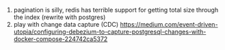 1. pagination is silly, redis has terrible support for getting total size through the index (rewrite with postgres)
2. play with change data capture (CDC) https://medium.com/event-driven-utopia/configuring-debezium-to-capture-postgresql-changes-with-docker-compose-224742ca5372

